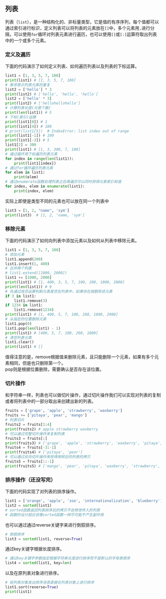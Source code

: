## 列表
列表（`list`），是一种结构化的、非标量类型，它是值的有序序列，每个值都可以通过索引进行标识，定义列表可以将列表的元素放在`[]`中，多个元素用`,`进行分隔，可以使用`for`循环对列表元素进行遍历，也可以使用`[]`或`[:]`运算符取出列表中的一个或多个元素。    
### 定义及遍历
下面的代码演示了如何定义列表、如何遍历列表以及列表的下标运算。   
```Python
list1 = [1, 3, 5, 7, 100]
print(list1) # [1, 3, 5, 7, 100]
# 乘号表示列表元素的重复
list2 = ['hello'] * 3
print(list2) # ['hello', 'hello', 'hello']
list2 = ['hello' * 3]   
print(list2) # ['hellohellohello']   
# 计算列表长度(元素个数)
print(len(list1)) # 5
# 下标(索引)运算
print(list1[0]) # 1
print(list1[4]) # 100
# print(list1[5])  # IndexError: list index out of range
print(list1[-1]) # 100
print(list1[-3]) # 5
list1[2] = 300
print(list1) # [1, 3, 300, 7, 100]
# 通过循环用下标遍历列表元素
for index in range(len(list1)):
    print(list1[index])
# 通过for循环遍历列表元素
for elem in list1:
    print(elem)
# 通过enumerate函数处理列表之后再遍历可以同时获得元素索引和值
for index, elem in enumerate(list1):
    print(index, elem)
```
实际上即使是类型不同的元素也可以放在同一个列表中   
```python
list3 = [1, 2, "name", 'sym']   
print(list3)  # [1, 2, 'name, 'sym']    
```  
### 移除元素
下面的代码演示了如何向列表中添加元素以及如何从列表中移除元素。   
```Python
list1 = [1, 3, 5, 7, 100]
# 添加元素
list1.append(200)
list1.insert(1, 400)
# 合并两个列表
# list1.extend([1000, 2000])
list1 += [1000, 2000]
print(list1) # [1, 400, 3, 5, 7, 100, 200, 1000, 2000]
print(len(list1)) # 9
# 先通过成员运算判断元素是否在列表中，如果存在就删除该元素
if 3 in list1:
	list1.remove(3)
if 1234 in list1:
    list1.remove(1234)
print(list1) # [1, 400, 5, 7, 100, 200, 1000, 2000]
# 从指定的位置删除元素
list1.pop(0)
list1.pop(len(list1) - 1)
print(list1) # [400, 5, 7, 100, 200, 1000]
# 清空列表元素
list1.clear()
print(list1) # []
```
值得注意的是，remove根据值来删除元素，且只能删除一个元素，如果有多个元素相同，但是也只删除第一个。   
pop则是根据位置删除，需要确认是否存在该位置。   
### 切片操作
和字符串一样，列表也可以做切片操作，通过切片操作我们可以实现对列表的复制或者将列表中的一部分取出来创建出新的列表。   
```Python
fruits = ['grape', 'apple', 'strawberry', 'waxberry']
fruits += ['pitaya', 'pear', 'mango']
# 列表切片
fruits2 = fruits[1:4]
print(fruits2) # apple strawberry waxberry
# 可以通过完整切片操作来复制列表
fruits3 = fruits[:]
print(fruits3) # ['grape', 'apple', 'strawberry', 'waxberry', 'pitaya', 'pear', 'mango']
fruits4 = fruits[-3:-1]
print(fruits4) # ['pitaya', 'pear']
# 可以通过反向切片操作来获得倒转后的列表的拷贝
fruits5 = fruits[::-1]
print(fruits5) # ['mango', 'pear', 'pitaya', 'waxberry', 'strawberry', 'apple', 'grape']
```
### 排序操作（还没写完）
下面的代码实现了对列表的排序操作。
```Python
list1 = ['orange', 'apple', 'zoo', 'internationalization', 'blueberry']
list2 = sorted(list1)
# sorted函数返回列表排序后的拷贝不会修改传入的列表
# 函数的设计就应该像sorted函数一样尽可能不产生副作用
```
也可以通过通过reverse关键字来进行倒叙排序。             
```Python  
# 倒叙排序    
list3 = sorted(list1, reverse=True)    
```   
通过key关键字根据长度排序。   
```Python
# 通过key关键字参数指定根据字符串长度进行排序而不是默认的字母表顺序  
list4 = sorted(list1, key=len)     
```   
以及在原列表对象进行排序。   
```Python
# 给列表对象发出排序消息直接在列表对象上进行排序
list1.sort(reverse=True)  
print(list1)  
```  